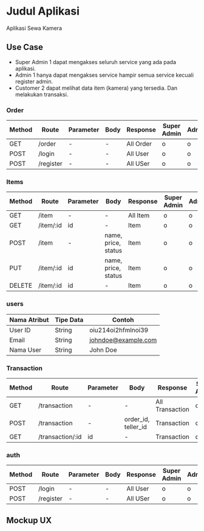 # Judul Aplikasi
Aplikasi Sewa Kamera 

## Use Case
- Super Admin 1 dapat mengakses seluruh service yang ada pada aplikasi.
- Admin 1 hanya dapat mengakses service hampir semua service kecuali register admin.
- Customer 2 dapat melihat data item (kamera) yang tersedia. Dan melakukan transaksi.

### Order
Method | Route | Parameter | Body | Response | Super Admin | Admin | Customer
---|---|---|---|---|---|---|---
GET | /order | - | - | All Order | o | o | x
POST | /login | - | - | All User | o | o | o
POST | /register | - | - | All USer | o | o | o


### Items
Method | Route | Parameter | Body | Response | Super Admin | Admin | Customer
---|---|---|---|---|---|---|---
GET | /item | - | - | All Item | o | o | o
GET | /item/:id | id | - | Item | o | o | o
POST | /item | - | name, price, status | Item | o | o | x
PUT | /item/:id| id | name, price, status | Item | o | o | x
DELETE | /item/:id| id | - | Item | o | o | x


### users
Nama Atribut | Tipe Data | Contoh
---|---|---
User ID | String | oiu214oi2hfmlnoi39
Email | String | johndoe@example.com
Nama User | String | John Doe

### Transaction
Method | Route | Parameter | Body | Response | Super Admin | Admin | Customer
---|---|---|---|---|---|---|---
GET | /transaction | - | - | All Transaction | o | o | x
POST | /transaction | - | order_id, teller_id | Transaction | o | o | x
GET | /transaction/:id | id | - | Transaction | o | o | x
### auth
Method | Route | Parameter | Body | Response | Super Admin | Admin | Customer
---|---|---|---|---|---|---|---
POST | /login | - | - | All User | o | o | o
POST | /register | - | - | All USer | o | o | o

## Mockup UX